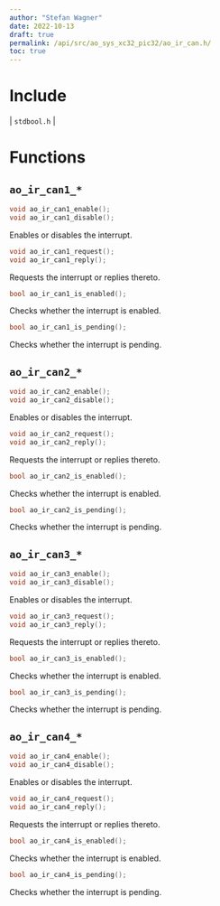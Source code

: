 ```yaml
---
author: "Stefan Wagner"
date: 2022-10-13
draft: true
permalink: /api/src/ao_sys_xc32_pic32/ao_ir_can.h/
toc: true
---
```


# Include

| `stdbool.h` |

# Functions

## `ao_ir_can1_*`

```c
void ao_ir_can1_enable();
void ao_ir_can1_disable();
```

Enables or disables the interrupt.

```c
void ao_ir_can1_request();
void ao_ir_can1_reply();
```

Requests the interrupt or replies thereto.

```c
bool ao_ir_can1_is_enabled();
```

Checks whether the interrupt is enabled.

```c
bool ao_ir_can1_is_pending();
```

Checks whether the interrupt is pending.

## `ao_ir_can2_*`

```c
void ao_ir_can2_enable();
void ao_ir_can2_disable();
```

Enables or disables the interrupt.

```c
void ao_ir_can2_request();
void ao_ir_can2_reply();
```

Requests the interrupt or replies thereto.

```c
bool ao_ir_can2_is_enabled();
```

Checks whether the interrupt is enabled.

```c
bool ao_ir_can2_is_pending();
```

Checks whether the interrupt is pending.

## `ao_ir_can3_*`

```c
void ao_ir_can3_enable();
void ao_ir_can3_disable();
```

Enables or disables the interrupt.

```c
void ao_ir_can3_request();
void ao_ir_can3_reply();
```

Requests the interrupt or replies thereto.

```c
bool ao_ir_can3_is_enabled();
```

Checks whether the interrupt is enabled.

```c
bool ao_ir_can3_is_pending();
```

Checks whether the interrupt is pending.

## `ao_ir_can4_*`

```c
void ao_ir_can4_enable();
void ao_ir_can4_disable();
```

Enables or disables the interrupt.

```c
void ao_ir_can4_request();
void ao_ir_can4_reply();
```

Requests the interrupt or replies thereto.

```c
bool ao_ir_can4_is_enabled();
```

Checks whether the interrupt is enabled.

```c
bool ao_ir_can4_is_pending();
```

Checks whether the interrupt is pending.
